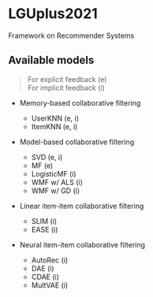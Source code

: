 # LGUplus2021
Framework on Recommender Systems

## Available models
> For explicit feedback (e) <br>
> For implicit feedback (i)
<!-- --------------------------------------- -->

- Memory-based collaborative filtering
  - UserKNN (e, i)
  - ItemKNN (e, i)

- Model-based collaborative filtering
  - SVD (e, i)
  - MF (e)
  - LogisticMF (i)
  - WMF w/ ALS (i)
  - WMF w/ GD (i)

- Linear item-item collaborative filtering
  - SLIM (i)
  - EASE (i)

- Neural item-item collaborative filtering
  - AutoRec (i)
  - DAE (i)
  - CDAE (i)
  - MultVAE (i)
